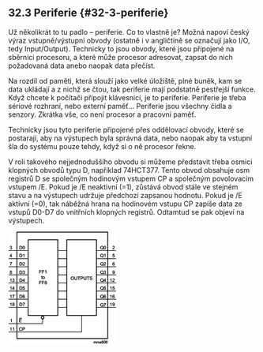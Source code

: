 ## 32.3 Periferie {#32-3-periferie}

Už několikrát to tu padlo – periferie. Co to vlastně je? Možná napoví český výraz vstupně/výstupní obvody (ostatně i v angličtině se označují jako I/O, tedy Input/Output). Technicky to jsou obvody, které jsou připojené na sběrnici procesoru, a které může procesor adresovat, zapsat do nich požadovaná data anebo naopak data přečíst.

Na rozdíl od paměti, která slouží jako velké úložiště, plné buněk, kam se data ukládají a z nichž se čtou, tak periferie mají podstatně pestřejší funkce. Když chcete k počítači připojit klávesnici, je to periferie. Periferie je třeba sériové rozhraní, nebo externí paměť… Periferie jsou všechny čidla a senzory. Zkrátka vše, co není procesor a pracovní paměť.

Technicky jsou tyto periferie připojené přes oddělovací obvody, které se postarají, aby na výstupech byla správná data, nebo naopak aby ta vstupní šla do systému pouze tehdy, když si o ně procesor řekne.

V roli takového nejjednoduššího obvodu si můžeme představit třeba osmici klopných obvodů typu D, například 74HCT377\. Tento obvod obsahuje osm registrů D se společným hodinovým vstupem CP a společným povolovacím vstupem /E. Pokud je /E neaktivní (=1), zůstává obvod stále ve stejném stavu a na výstupech udržuje předchozí zapsanou hodnotu. Pokud je /E aktivní (=0), tak náběžná hrana na hodinovém vstupu CP zapíše data ze vstupů D0-D7 do vnitřních klopných registrů. Odtamtud se pak objeví na výstupech.

![359-1.png](../images/000011.png)
